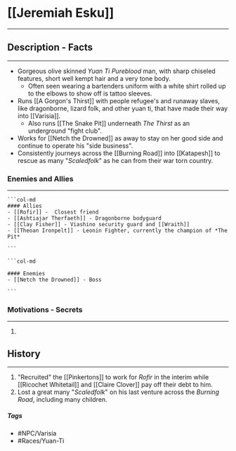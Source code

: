 # [[Jeremiah Esku]] 
---
## Description - Facts
---
 - Gorgeous olive skinned *Yuan Ti Pureblood* man, with sharp chiseled features, short well kempt hair and a very tone body.
	- Often seen wearing a bartenders uniform with a white shirt rolled up to the elbows to show off is tattoo sleeves.
- Runs [[A Gorgon's Thirst]] with people refugee's and runaway slaves, like dragonborne, lizard folk, and other yuan ti, that have made their way into [[Varisia]].
	- Also runs [[The Snake Pit]] underneath *The Thirst* as an underground "fight club".
- Works for [[Netch the Drowned]] as away to stay on her good side and continue to operate his "side business".
- Consistently journeys across the [[Burning Road]] into [[Katapesh]] to rescue as many "*Scaledfolk*" as he can from their war torn country.

### Enemies and Allies
---
````col
```col-md
#### Allies
- [[Rofir]] -  Closest friend
- [[Ashtiajar Therfaeth]] - Dragonborne bodyguard
- [[Clay Fisher]] - Viashino security guard and [[Wraith]]
- [[Theoan Ironpelt]] - Leonin Fighter, currently the champion of *The Pit* 

```

```col-md

#### Enemies
- [[Netch the Drowned]] - Boss  

```
````

### Motivations - Secrets
---
1. 

## History
---
1. "Recruited" the [[Pinkertons]] to work for *Rofir* in the interim while [[Ricochet Whitetail]] and [[Claire Clover]] pay off their debt to him. 
2. Lost a great many "*Scaledfolk*" on his last venture across the *Burning Road*, including many children.

##### Tags
- #NPC/Varisia
- #Races/Yuan-Ti 